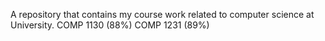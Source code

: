 A repository that contains my course work related to computer science at University.
COMP 1130 (88%)
COMP 1231 (89%)
